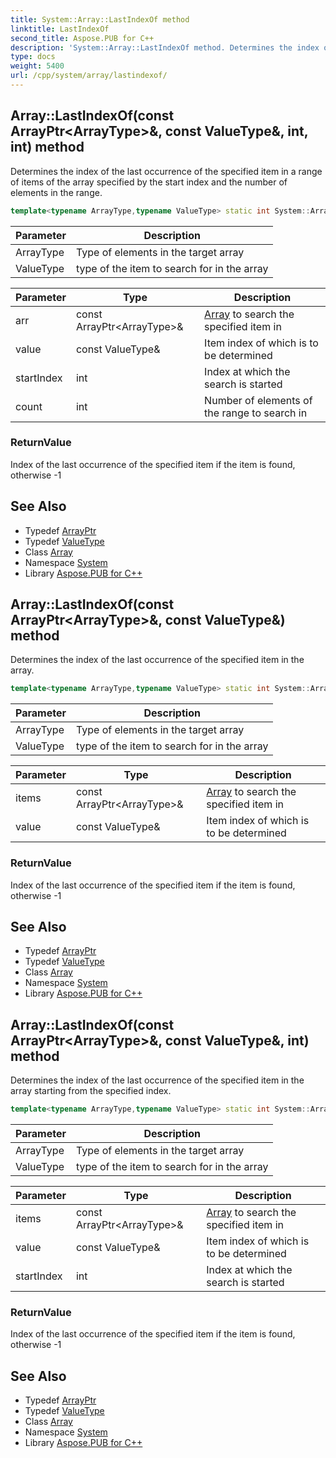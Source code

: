 ```yaml
---
title: System::Array::LastIndexOf method
linktitle: LastIndexOf
second_title: Aspose.PUB for C++
description: 'System::Array::LastIndexOf method. Determines the index of the last occurrence of the specified item in a range of items of the array specified by the start index and the number of elements in the range in C++.'
type: docs
weight: 5400
url: /cpp/system/array/lastindexof/
---
```

## Array::LastIndexOf(const ArrayPtr\<ArrayType\>\&, const ValueType\&, int, int) method


Determines the index of the last occurrence of the specified item in a range of items of the array specified by the start index and the number of elements in the range.

```cpp
template<typename ArrayType,typename ValueType> static int System::Array<T>::LastIndexOf(const ArrayPtr<ArrayType> &arr, const ValueType &value, int startIndex, int count)
```


| Parameter | Description |
| --- | --- |
| ArrayType | Type of elements in the target array |
| ValueType | type of the item to search for in the array |

| Parameter | Type | Description |
| --- | --- | --- |
| arr | const ArrayPtr\<ArrayType\>\& | [Array](../) to search the specified item in |
| value | const ValueType\& | Item index of which is to be determined |
| startIndex | int | Index at which the search is started |
| count | int | Number of elements of the range to search in |

### ReturnValue

Index of the last occurrence of the specified item if the item is found, otherwise -1

## See Also

* Typedef [ArrayPtr](../../arrayptr/)
* Typedef [ValueType](../valuetype/)
* Class [Array](../)
* Namespace [System](../../)
* Library [Aspose.PUB for C++](../../../)
## Array::LastIndexOf(const ArrayPtr\<ArrayType\>\&, const ValueType\&) method


Determines the index of the last occurrence of the specified item in the array.

```cpp
template<typename ArrayType,typename ValueType> static int System::Array<T>::LastIndexOf(const ArrayPtr<ArrayType> &items, const ValueType &value)
```


| Parameter | Description |
| --- | --- |
| ArrayType | Type of elements in the target array |
| ValueType | type of the item to search for in the array |

| Parameter | Type | Description |
| --- | --- | --- |
| items | const ArrayPtr\<ArrayType\>\& | [Array](../) to search the specified item in |
| value | const ValueType\& | Item index of which is to be determined |

### ReturnValue

Index of the last occurrence of the specified item if the item is found, otherwise -1

## See Also

* Typedef [ArrayPtr](../../arrayptr/)
* Typedef [ValueType](../valuetype/)
* Class [Array](../)
* Namespace [System](../../)
* Library [Aspose.PUB for C++](../../../)
## Array::LastIndexOf(const ArrayPtr\<ArrayType\>\&, const ValueType\&, int) method


Determines the index of the last occurrence of the specified item in the array starting from the specified index.

```cpp
template<typename ArrayType,typename ValueType> static int System::Array<T>::LastIndexOf(const ArrayPtr<ArrayType> &items, const ValueType &value, int startIndex)
```


| Parameter | Description |
| --- | --- |
| ArrayType | Type of elements in the target array |
| ValueType | type of the item to search for in the array |

| Parameter | Type | Description |
| --- | --- | --- |
| items | const ArrayPtr\<ArrayType\>\& | [Array](../) to search the specified item in |
| value | const ValueType\& | Item index of which is to be determined |
| startIndex | int | Index at which the search is started |

### ReturnValue

Index of the last occurrence of the specified item if the item is found, otherwise -1

## See Also

* Typedef [ArrayPtr](../../arrayptr/)
* Typedef [ValueType](../valuetype/)
* Class [Array](../)
* Namespace [System](../../)
* Library [Aspose.PUB for C++](../../../)
